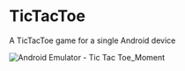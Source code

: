 # TicTacToe
A TicTacToe game for a single Android device

![Android Emulator - Tic Tac Toe_Moment](https://user-images.githubusercontent.com/73613642/140503739-d9c05dda-e6db-4323-9747-326b1c171af4.jpg)
